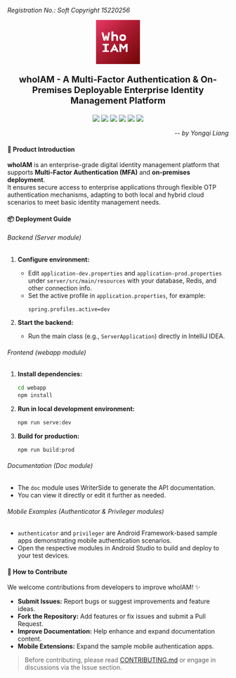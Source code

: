 _Registration No.: Soft Copyright 15220256_

<div style="text-align: center;">
    <img src="../logo.png" alt="Logo" style="width: 100px; height: auto;">
    <p style="font-size: 20px;font-weight: bold">whoIAM - A Multi-Factor Authentication & On-Premises Deployable Enterprise Identity Management Platform</p>
    <p align="center">
      <img src="https://img.shields.io/badge/Spring-6DB33F?style=for-the-badge&logo=spring&logoColor=white" />
      <img src="https://img.shields.io/badge/Java-ED8B00?style=for-the-badge&logo=java&logoColor=white" />
      <img src="https://img.shields.io/badge/Vue.js-35495E?style=for-the-badge&logo=vuedotjs&logoColor=4FC08D" />
      <img src="https://img.shields.io/badge/MySQL-4479A1?style=for-the-badge&logo=mysql&logoColor=white" />
      <img src="https://img.shields.io/badge/Redis-DC382D?style=for-the-badge&logo=redis&logoColor=white" />
      <img src="https://img.shields.io/badge/Android-3DDC84?style=for-the-badge&logo=android&logoColor=white" />
    </p>
</div>
<div style="text-align: right;">
	<i>
        -- by Yongqi Liang
    </i>
</div>


#### 📖 Product Introduction

**whoIAM** is an enterprise-grade digital identity management platform that supports **Multi-Factor Authentication (MFA)** and **on-premises deployment**.  
It ensures secure access to enterprise applications through flexible OTP authentication mechanisms, adapting to both local and hybrid cloud scenarios to meet basic identity management needs.

#### 📦 Deployment Guide

###### Backend (Server module)

1. **Configure environment:**
   - Edit `application-dev.properties` and `application-prod.properties` under `server/src/main/resources` with your database, Redis, and other connection info.
   - Set the active profile in `application.properties`, for example:
     ```properties
     spring.profiles.active=dev
     ```

2. **Start the backend:**
   - Run the main class (e.g., `ServerApplication`) directly in IntelliJ IDEA.

###### Frontend (webapp module)

1. **Install dependencies:**
   ```bash
   cd webapp
   npm install

2. **Run in local development environment:**

   ```bash
   npm run serve:dev
   ```

3. **Build for production:**

   ```bash
   npm run build:prod
   ```

###### Documentation (Doc module)

- The `doc` module uses WriterSide to generate the API documentation.
- You can view it directly or edit it further as needed.

###### Mobile Examples (Authenticator & Privileger modules)

- `authenticator` and `privileger` are Android Framework-based sample apps demonstrating mobile authentication scenarios.
- Open the respective modules in Android Studio to build and deploy to your test devices.

#### 🤝 How to Contribute

We welcome contributions from developers to improve whoIAM! ✨

- **Submit Issues:** Report bugs or suggest improvements and feature ideas.
- **Fork the Repository:** Add features or fix issues and submit a Pull Request.
- **Improve Documentation:** Help enhance and expand documentation content.
- **Mobile Extensions:** Expand the sample mobile authentication apps.

> Before contributing, please read [CONTRIBUTING.md](./CONTRIBUTING.md) or engage in discussions via the Issue section.



